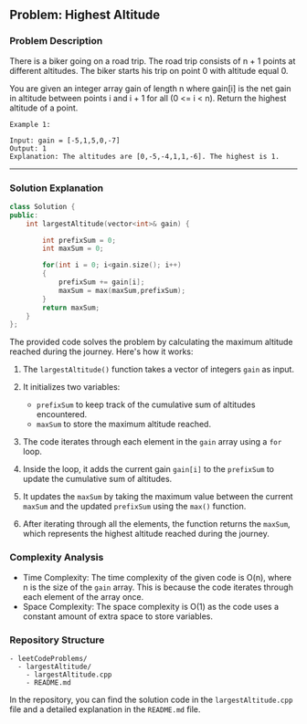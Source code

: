 
## Problem: Highest Altitude

### Problem Description
There is a biker going on a road trip. The road trip consists of n + 1 points at different altitudes. The biker starts his trip on point 0 with altitude equal 0.

You are given an integer array gain of length n where gain[i] is the net gain in altitude between points i​​​​​​ and i + 1 for all (0 <= i < n). Return the highest altitude of a point.

 
```
Example 1:

Input: gain = [-5,1,5,0,-7]
Output: 1
Explanation: The altitudes are [0,-5,-4,1,1,-6]. The highest is 1.
```
<hr>

### Solution Explanation

```cpp
class Solution {
public:
    int largestAltitude(vector<int>& gain) {

        int prefixSum = 0;
        int maxSum = 0;

        for(int i = 0; i<gain.size(); i++) 
        {
            prefixSum += gain[i];
            maxSum = max(maxSum,prefixSum);
        }
        return maxSum;
    }
};


```

The provided code solves the problem by calculating the maximum altitude reached during the journey. Here's how it works:

1. The `largestAltitude()` function takes a vector of integers `gain` as input.

2. It initializes two variables:
   - `prefixSum` to keep track of the cumulative sum of altitudes encountered.
   - `maxSum` to store the maximum altitude reached.

3. The code iterates through each element in the `gain` array using a `for` loop.

4. Inside the loop, it adds the current gain `gain[i]` to the `prefixSum` to update the cumulative sum of altitudes.

5. It updates the `maxSum` by taking the maximum value between the current `maxSum` and the updated `prefixSum` using the `max()` function.

6. After iterating through all the elements, the function returns the `maxSum`, which represents the highest altitude reached during the journey.

### Complexity Analysis

- Time Complexity: The time complexity of the given code is O(n), where n is the size of the `gain` array. This is because the code iterates through each element of the array once.
- Space Complexity: The space complexity is O(1) as the code uses a constant amount of extra space to store variables.

### Repository Structure

```
- leetCodeProblems/
  - largestAltitude/
    - largestAltitude.cpp
    - README.md
```

In the repository, you can find the solution code in the `largestAltitude.cpp` file and a detailed explanation in the `README.md` file.
